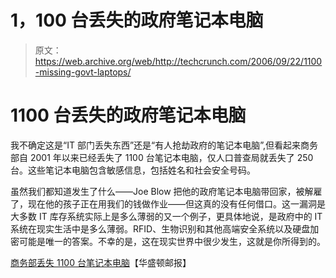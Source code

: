 # 1，100 台丢失的政府笔记本电脑 

> 原文：<https://web.archive.org/web/http://techcrunch.com/2006/09/22/1100-missing-govt-laptops/>

# 1100 台丢失的政府笔记本电脑

我不确定这是“IT 部门丢失东西”还是“有人抢劫政府的笔记本电脑”,但看起来商务部自 2001 年以来已经丢失了 1100 台笔记本电脑，仅人口普查局就丢失了 250 台。这些笔记本电脑包含敏感信息，包括姓名和社会安全号码。

虽然我们都知道发生了什么——Joe Blow 把他的政府笔记本电脑带回家，被解雇了，现在他的孩子正在用我们的钱做作业——但这真的没有任何借口。这一漏洞是大多数 IT 库存系统实际上是多么薄弱的又一个例子，更具体地说，是政府中的 IT 系统在现实生活中是多么薄弱。RFID、生物识别和其他高端安全系统以及硬盘加密可能是唯一的答案。不幸的是，这在现实世界中很少发生，这就是你所得到的。

[商务部丢失 1100 台笔记本电脑](https://web.archive.org/web/20221006041305/http://www.washingtonpost.com/wp-dyn/content/article/2006/09/21/AR2006092101602.html)【华盛顿邮报】